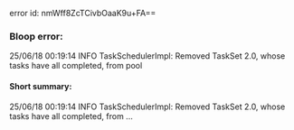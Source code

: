 error id: nmWff8ZcTCivbOaaK9u+FA==
### Bloop error:

25/06/18 00:19:14 INFO TaskSchedulerImpl: Removed TaskSet 2.0, whose tasks have all completed, from pool
#### Short summary: 

25/06/18 00:19:14 INFO TaskSchedulerImpl: Removed TaskSet 2.0, whose tasks have all completed, from ...